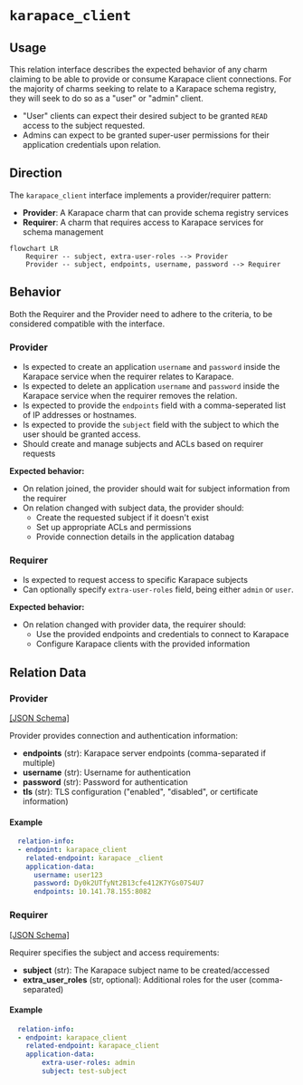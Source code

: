 # `karapace_client`

## Usage

This relation interface describes the expected behavior of any charm claiming to be able to provide or consume Karapace client connections. For the majority of charms seeking to relate to a Karapace schema registry, they will seek to do so as a "user" or "admin" client.

- "User" clients can expect their desired subject to be granted `READ` access to the subject requested.
- Admins can expect to be granted super-user permissions for their application credentials upon relation.

## Direction

The `karapace_client` interface implements a provider/requirer pattern:
- **Provider**: A Karapace charm that can provide schema registry services
- **Requirer**: A charm that requires access to Karapace services for schema management

```mermaid
flowchart LR
    Requirer -- subject, extra-user-roles --> Provider
    Provider -- subject, endpoints, username, password --> Requirer
```

## Behavior

Both the Requirer and the Provider need to adhere to the criteria, to be considered compatible with the interface.

### Provider

- Is expected to create an application `username` and `password` inside the Karapace service when the requirer relates to Karapace.
- Is expected to delete an application `username` and `password` inside the Karapace service when the requirer removes the relation.
- Is expected to provide the `endpoints` field with a comma-seperated list of IP addresses or hostnames.
- Is expected to provide the `subject` field with the subject to which the user should be granted access.
- Should create and manage subjects and ACLs based on requirer requests


**Expected behavior:**
- On relation joined, the provider should wait for subject information from the requirer
- On relation changed with subject data, the provider should:
  - Create the requested subject if it doesn't exist
  - Set up appropriate ACLs and permissions
  - Provide connection details in the application databag

### Requirer

- Is expected to request access to specific Karapace subjects
- Can optionally specify `extra-user-roles` field, being either `admin` or `user`.

**Expected behavior:**
- On relation changed with provider data, the requirer should:
  - Use the provided endpoints and credentials to connect to Karapace
  - Configure Karapace clients with the provided information

## Relation Data

### Provider

[\[JSON Schema\]](./schemas/provider.json)

Provider provides connection and authentication information:

- **endpoints** (str): Karapace server endpoints (comma-separated if multiple)
- **username** (str): Username for authentication
- **password** (str): Password for authentication  
- **tls** (str): TLS configuration ("enabled", "disabled", or certificate information)


#### Example
```yaml
  relation-info:
  - endpoint: karapace_client
    related-endpoint: karapace _client
    application-data:
      username: user123
      password: Dy0k2UTfyNt2B13cfe412K7YGs07S4U7
      endpoints: 10.141.78.155:8082
```

### Requirer

[\[JSON Schema\]](./schemas/requirer.json)

Requirer specifies the subject and access requirements:

- **subject** (str): The Karapace subject name to be created/accessed
- **extra_user_roles** (str, optional): Additional roles for the user (comma-separated)

#### Example

```yaml
  relation-info:
  - endpoint: karapace_client
    related-endpoint: karapace_client
    application-data:
        extra-user-roles: admin
        subject: test-subject
```
